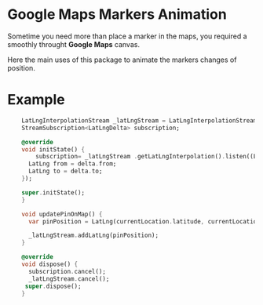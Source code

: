 # Google Maps Markers Animation

Sometime you need more than place a marker in the maps, you required a smoothly throught **Google Maps** canvas.

Here the main uses of this package to animate the markers changes of position.


# Example
```dart
    LatLngInterpolationStream _latLngStream = LatLngInterpolationStream();
    StreamSubscription<LatLngDelta> subscription;

    @override
    void initState() {
    	subscription= _latLngStream .getLatLngInterpolation().listen((LatLngDelta delta) {
      LatLng from = delta.from;
      LatLng to = delta.to;
    });

    super.initState();
    }

    void updatePinOnMap() {
      var pinPosition = LatLng(currentLocation.latitude, currentLocation.longitude);

      _latLngStream.addLatLng(pinPosition);
    }

    @override
    void dispose() {
      subscription.cancel();
      _latLngStream.cancel();
     super.dispose();
    }
```
